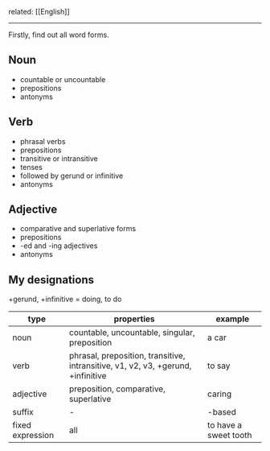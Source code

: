 
related: [[English]]

---
Firstly, find out all word forms.

## Noun

- countable or uncountable
- prepositions
- antonyms

## Verb

- phrasal verbs
- prepositions
- transitive or intransitive
- tenses
- followed by gerund or infinitive
- antonyms

## Adjective

- comparative and superlative forms
- prepositions
- -ed and -ing adjectives
- antonyms

## My designations

+gerund, +infinitive = doing, to do

|type|properties|example|
|---|---|---|
|noun|countable, uncountable, singular, preposition|a car|
|verb|phrasal, preposition, transitive, intransitive, v1, v2, v3, +gerund, +infinitive|to say|
|adjective|preposition, comparative, superlative|caring|
|suffix|-|-based|
|fixed expression|all|to have a sweet tooth|

